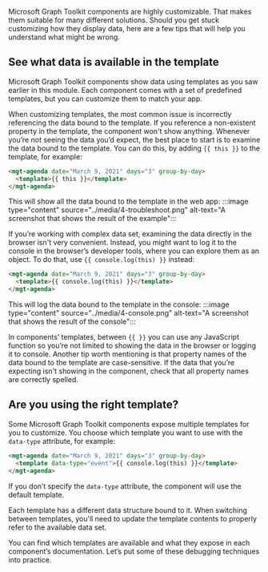 Microsoft Graph Toolkit components are highly customizable. That makes them suitable for many different solutions. Should you get stuck customizing how they display data, here are a few tips that will help you understand what might be wrong.

## See what data is available in the template

Microsoft Graph Toolkit components show data using templates as you saw earlier in this module. Each component comes with a set of predefined templates, but you can customize them to match your app.

When customizing templates, the most common issue is incorrectly referencing the data bound to the template. If you reference a non-existent property in the template, the component won't show anything. Whenever you’re not seeing the data you’d expect, the best place to start is to examine the data bound to the template. You can do this, by adding `{{ this }}` to the template, for example:

```html
<mgt-agenda date="March 9, 2021" days="3" group-by-day>
  <template>{{ this }}</template>
</mgt-agenda>
```

This will show all the data bound to the template in the web app:
:::image type="content" source="../media/4-troubleshoot.png" alt-text="A screenshot that shows the result of the example":::

If you’re working with complex data set, examining the data directly in the browser isn't very convenient. Instead, you might want to log it to the console in the browser’s developer tools, where you can explore them as an object. To do that, use `{{ console.log(this) }}` instead:

```html
<mgt-agenda date="March 9, 2021" days="3" group-by-day>
  <template>{{ console.log(this) }}</template>
</mgt-agenda>
```

This will log the data bound to the template in the console:
:::image type="content" source="../media/4-console.png" alt-text="A screenshot that shows the result of the console":::

In components’ templates, between `{{ }}` you can use any JavaScript function so you’re not limited to showing the data in the browser or logging it to console.
Another tip worth mentioning is that property names of the data bound to the template are case-sensitive. If the data that you’re expecting isn't showing in the component, check that all property names are correctly spelled.

## Are you using the right template?
Some Microsoft Graph Toolkit components expose multiple templates for you to customize. You choose which template you want to use with the `data-type` attribute, for example:
```html
<mgt-agenda date="March 9, 2021" days="3" group-by-day>
  <template data-type="event">{{ console.log(this) }}</template>
</mgt-agenda>
```

If you don’t specify the `data-type` attribute, the component will use the default template.

Each template has a different data structure bound to it. When switching between templates, you'll need to update the template contents to properly refer to the available data set.

You can find which templates are available and what they expose in each component’s documentation. Let’s put some of these debugging techniques into practice.
